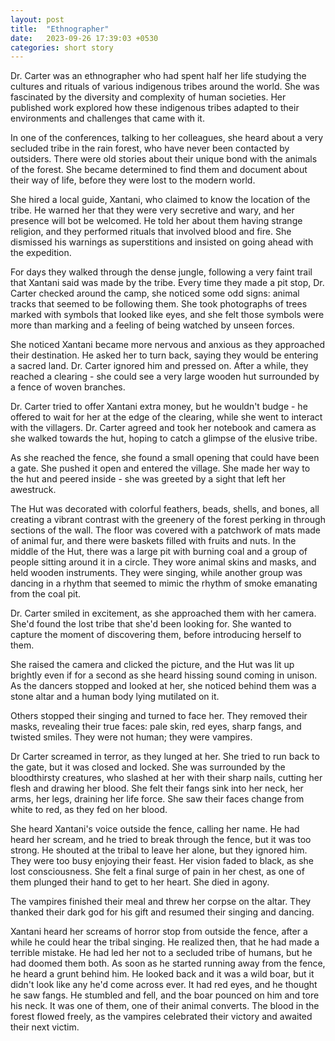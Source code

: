 ```yaml
---
layout: post
title:  "Ethnographer"
date:   2023-09-26 17:39:03 +0530
categories: short story
---
```


Dr. Carter was an ethnographer who had spent half her life studying the cultures and rituals of various indigenous tribes around the world. She was fascinated by the diversity and complexity of human societies. Her published work explored how these indigenous tribes adapted to their environments and challenges that came with it.

In one of the conferences, talking to her colleagues, she heard about a very secluded tribe in the rain forest, who have never been contacted by outsiders. There were old stories about their unique bond with the animals of the forest. She became determined to find them and document about their way of life, before they were lost to the modern world.

She hired a local guide, Xantani, who claimed to know the location of the tribe. He warned her that they were very secretive and wary, and her presence will bot be welcomed. He told her about them having strange religion, and they performed rituals that involved blood and fire. She dismissed his warnings as superstitions and insisted on going ahead with the expedition.

For days they walked through the dense jungle, following a very faint trail that Xantani said was made by the tribe. Every time they made a pit stop, Dr. Carter checked around the camp, she noticed some odd signs: animal tracks that seemed to be following them. She took photographs of trees marked with symbols that looked like eyes, and she felt those symbols were more than marking and a feeling of being watched by unseen forces.

She noticed Xantani became more nervous and anxious as they approached their destination. He asked her to turn back, saying they would be entering a sacred land. Dr. Carter ignored him and pressed on. After a while, they reached a clearing - she could see a very large wooden hut surrounded by a fence of woven branches.

Dr. Carter tried to offer Xantani extra money, but he wouldn't budge - he offered to wait for her at the edge of the clearing, while she went to interact with the villagers. Dr. Carter agreed and took her notebook and camera as she walked towards the hut, hoping to catch a glimpse of the elusive tribe.

As she reached the fence, she found a small opening that could have been a gate. She pushed it open and entered the village. She made her way to the hut and peered inside - she was greeted by a sight that left her awestruck.

The Hut was decorated with colorful feathers, beads, shells, and bones, all creating a vibrant contrast with the greenery of the forest perking in through sections of the wall. The floor was covered with a patchwork of mats made of animal fur, and there were baskets filled with fruits and nuts. In the middle of the Hut, there was a large pit with burning coal and a group of people sitting around it in a circle. They wore animal skins and masks, and held wooden instruments. They were singing, while another group was dancing in a rhythm that seemed to mimic the rhythm of smoke emanating from the coal pit.

Dr. Carter smiled in excitement, as she approached them with her camera. She'd found the lost tribe that she'd been looking for. She wanted to capture the moment of discovering them, before introducing herself to them.

She raised the camera and clicked the picture, and the Hut was lit up brightly even if for a second as she heard hissing sound coming in unison. As the dancers stopped and looked at her, she noticed behind them was a stone altar and a human body lying mutilated on it.

Others stopped their singing and turned to face her. They removed their masks, revealing their true faces: pale skin, red eyes, sharp fangs, and twisted smiles. They were not human; they were vampires.

Dr Carter screamed in terror, as they lunged at her. She tried to run back to the gate, but it was closed and locked. She was surrounded by the bloodthirsty creatures, who slashed at her with their sharp nails, cutting her flesh and drawing her blood. She felt their fangs sink into her neck, her arms, her legs, draining her life force. She saw their faces change from white to red, as they fed on her blood.

She heard Xantani's voice outside the fence, calling her name. He had heard her scream, and he tried to break through the fence, but it was too strong. He shouted at the tribal to leave her alone, but they ignored him. They were too busy enjoying their feast. Her vision faded to black, as she lost consciousness. She felt a final surge of pain in her chest, as one of them plunged their hand to get to her heart. She died in agony.

The vampires finished their meal and threw her corpse on the altar. They thanked their dark god for his gift and resumed their singing and dancing.

Xantani heard her screams of horror stop from outside the fence, after a while he could hear the tribal singing. He realized then, that he had made a terrible mistake. He had led her not to a secluded tribe of humans, but he had doomed them both. As soon as he started running away from the fence, he heard a grunt behind him. He looked back and it was a wild boar, but it didn't look like any he'd come across ever. It had red eyes, and he thought he saw fangs. He stumbled and fell, and the boar pounced on him and tore his neck. It was one of them, one of their animal converts. The blood in the forest flowed freely, as the vampires celebrated their victory and awaited their next victim.
